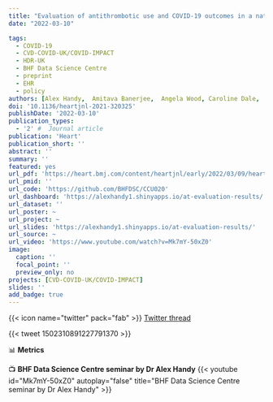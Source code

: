 ```yaml
---
title: "Evaluation of antithrombotic use and COVID-19 outcomes in a nationwide atrial fibrillation cohort"
date: "2022-03-10"

tags:
  - COVID-19
  - CVD-COVID-UK/COVID-IMPACT
  - HDR-UK
  - BHF Data Science Centre
  - preprint
  - EHR
  - policy
authors: [Alex Handy,  Amitava Banerjee,  Angela Wood, Caroline Dale,  Cathie Sudlow,  Christopher Tomlinson,  Daniel Bean,  Johan H Thygesen,  Mehrdad A Mizani,  Michail Katsoulis,  Rohan Takhar,  Sam Hollings,  Spiros Denaxas,  Venexia Walker,  Richard Dobson,  Reecha Sofat &  CVD-COVID-UK Consortium]
doi: '10.1136/heartjnl-2021-320325'
publishDate: '2022-03-10'
publication_types:
  - '2' #  Journal article
publication: 'Heart'
publication_short: ''
abstract: ''
summary: ''
featured: yes
url_pdf: 'https://heart.bmj.com/content/heartjnl/early/2022/03/09/heartjnl-2021-320325.full.pdf'
url_pmid: ''
url_code: 'https://github.com/BHFDSC/CCU020'
url_dashboard: 'https://alexhandy1.shinyapps.io/at-evaluation-results/' # Doesn't display
url_dataset: ''
url_poster: ~
url_project: ~
url_slides: 'https://alexhandy1.shinyapps.io/at-evaluation-results/'
url_source: ~
url_video: 'https://www.youtube.com/watch?v=Mk7mY-50xZ0'
image:
  caption: ''
  focal_point: ''
  preview_only: no
projects: [CVD-COVID-UK/COVID-IMPACT]
slides: ''
add_badge: true
---
```


{{< icon name="twitter" pack="fab" >}} [Twitter thread](https://twitter.com/tomlincr/status/1502310891227791370)  

{{< tweet 1502310891227791370 >}}

📊 **Metrics**

<script type="text/javascript" src="//cdn.plu.mx/widget-details.js"></script>
<a href="https://plu.mx/plum/a/?doi=10.1136/heartjnl-2021-320325" class="plumx-details" data-site="plum" data-hide-when-empty="true"></a>

<script type='text/javascript' src='https://d1bxh8uas1mnw7.cloudfront.net/assets/embed.js'></script>
<div data-badge-details="right" data-badge-type="medium-donut" data-doi="10.1136/heartjnl-2021-320325" data-hide-no-mentions="true" class="altmetric-embed"></div>

<span class="__dimensions_badge_embed__" data-doi="10.1136/heartjnl-2021-320325" data-hide-zero-citations="true" data-legend="always"></span><script async src="https://badge.dimensions.ai/badge.js" charset="utf-8"></script>
  
📺 **BHF Data Science Centre seminar by Dr Alex Handy**
{{< youtube id="Mk7mY-50xZ0" autoplay="false" title="BHF Data Science Centre seminar by Dr Alex Handy" >}}